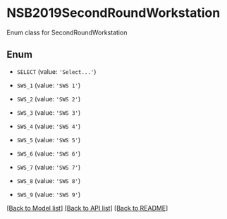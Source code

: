 # NSB2019SecondRoundWorkstation

Enum class for SecondRoundWorkstation

## Enum

* `SELECT` (value: `'Select...'`)

* `SWS_1` (value: `'SWS 1'`)

* `SWS_2` (value: `'SWS 2'`)

* `SWS_3` (value: `'SWS 3'`)

* `SWS_4` (value: `'SWS 4'`)

* `SWS_5` (value: `'SWS 5'`)

* `SWS_6` (value: `'SWS 6'`)

* `SWS_7` (value: `'SWS 7'`)

* `SWS_8` (value: `'SWS 8'`)

* `SWS_9` (value: `'SWS 9'`)

[[Back to Model list]](../README.md#documentation-for-models) [[Back to API list]](../README.md#documentation-for-api-endpoints) [[Back to README]](../README.md)


